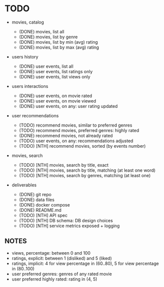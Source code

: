 # TODO

* movies, catalog
  - (DONE) movies, list all
  - (DONE) movies, list by genre
  - (DONE) movies, list by min (avg) rating
  - (DONE) movies, list by max (avg) rating

* users history
  - (DONE) user events, list all
  - (DONE) user events, list ratings only
  - (DONE) user events, list views only

* users interactions
  - (DONE) user events, on movie rated
  - (DONE) user events, on movie viewed
  - (DONE) user events, on any: user rating updated

* user recommendations
  - (TODO) recommend movies, similar to preferred genres
  - (TODO) recommend movies, preferred genres: highly rated
  - (DONE) recommend movies, not already rated
  - (TODO) user events, on any: recommendations adjusted
  - (TODO) [NTH] recommend movies, sorted (by events number)

* movies, search
  - (TODO) [NTH] movies, search by title, exact
  - (TODO) [NTH] movies, search by title, matching (at least one word)
  - (TODO) [NTH] movies, search by genres, matching (at least one)

* deliverables
  - (DONE) git repo
  - (DONE) data files
  - (DONE) docker compose
  - (DONE) README.md
  - (TODO) [NTH] API spec
  - (TODO) [NTH] DB schema: DB design choices
  - (TODO) [NTH] service metrics exposed + logging

## NOTES
- views, percentage: between 0 and 100
- ratings, explicit: between 1 (disliked) and 5 (liked)
- ratings, implicit: 4 for view percentage in (60..80), 5 for view percentage in (80..100)
- user preferred genres: genres of any rated movie
- user preferred highly rated: rating in (4, 5)